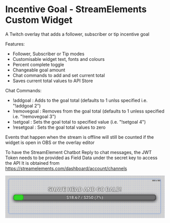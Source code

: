 # Incentive Goal - StreamElements Custom Widget

A Twitch overlay that adds a follower, subscriber or tip incentive goal

Features:
- Follower, Subscriber or Tip modes
- Customisable widget text, fonts and colours
- Percent complete toggle
- Changeable goal amount
- Chat commands to add and set current total
- Saves current total values to API Store

Chat Commands:
- !addgoal : Adds to the goal total (defaults to 1 unlss specified i.e. "!addgoal 2")
- !removegoal : Removes from the goal total (defaults to 1 unless specified i.e. "!removegoal 3")
- !setgoal : Sets the goal total to specified value (i.e. "!setgoal 4")
- !resetgoal : Sets the goal total values to zero

Events that happen when the stream is offline will still be counted if the widget is open in OBS or the overlay editor

To have the StreamElement Chatbot Reply to chat messages, the JWT Token needs to be provided as Field Data under the secret key to access the API It is obtained from https://streamelements.com/dashboard/account/channels

![Donation Goal Widget Preview](/IncentiveGoal/preview.png?)
